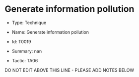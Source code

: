 # Generate information pollution

* Type: Technique

* Name: Generate information pollution

* Id: T0019

* Summary: nan

* Tactic: TA06

DO NOT EDIT ABOVE THIS LINE - PLEASE ADD NOTES BELOW
